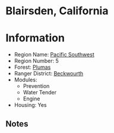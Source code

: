 
Blairsden, California
=====================
  
# Information  
* Region Name: [Pacific Southwest]()  
* Region Number: 5  
* Forest: [Plumas](http://www.fs.usda.gov/plumas/)  
* Ranger District: [Beckwourth]()  
* Modules:  
  - Prevention  
  - Water Tender  
  - Engine  
* Housing: Yes  
  
## Notes

